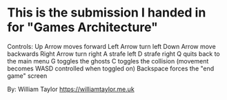 # This is the submission I handed in for "Games Architecture"

Controls:
Up Arrow      moves forward
Left Arrow    turn left
Down Arrow    move backwards
Right Arrow   turn right
A             strafe left
D             strafe right
Q             quits back to the main menu
G             toggles the ghosts
C             toggles the collision (movement becomes WASD controlled when toggled on)
Backspace     forces the "end game" screen

By:
William Taylor
https://williamtaylor.me.uk
